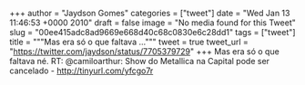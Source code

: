 
+++
author = "Jaydson Gomes"
categories = ["tweet"]
date = "Wed Jan 13 11:46:53 +0000 2010"
draft = false
image = "No media found for this Tweet"
slug = "00ee415adc8ad9669e668d40c68c0830e6c28dd1"
tags = ["tweet"]
title = """Mas era só o que faltava ..."""
tweet = true
tweet_url = "https://twitter.com/jaydson/status/7705379729"
+++
Mas era só o que faltava né. RT: @camiloarthur: Show do Metallica na Capital pode ser cancelado - http://tinyurl.com/yfcgo7r

